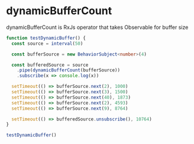 # dynamicBufferCount
dynamicBufferCount is RxJs operator that takes Observable for buffer size


``` TypeScript
function testDynamicBuffer() {
  const source = interval(50)

  const bufferSource = new BehaviorSubject<number>(4)

  const bufferedSource = source
    .pipe(dynamicBufferCount(bufferSource))
    .subscribe(x => console.log(x))

  setTimeout(() => bufferSource.next(2), 1000)
  setTimeout(() => bufferSource.next(3), 1500)
  setTimeout(() => bufferSource.next(40), 1873)
  setTimeout(() => bufferSource.next(2), 4593)
  setTimeout(() => bufferSource.next(9), 8764)

  setTimeout(() => bufferedSource.unsubscribe(), 10764)
}

testDynamicBuffer()
```
